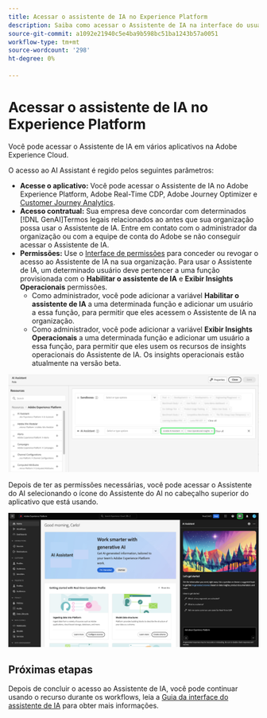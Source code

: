 ```yaml
---
title: Acessar o assistente de IA no Experience Platform
description: Saiba como acessar o Assistente de IA na interface do usuário do Experience Cloud.
source-git-commit: a1092e21940c5e4ba9b598bc51ba1243b57a0051
workflow-type: tm+mt
source-wordcount: '298'
ht-degree: 0%

---
```


# Acessar o assistente de IA no Experience Platform

Você pode acessar o Assistente de IA em vários aplicativos na Adobe Experience Cloud.

O acesso ao AI Assistant é regido pelos seguintes parâmetros:

* **Acesse o aplicativo:** Você pode acessar o Assistente de IA no Adobe Experience Platform, Adobe Real-Time CDP, Adobe Journey Optimizer e [Customer Journey Analytics](https://experienceleague.adobe.com/en/docs/analytics-platform/using/ai-assistant).
* **Acesso contratual:** Sua empresa deve concordar com determinados [!DNL GenAI]Termos legais relacionados ao antes que sua organização possa usar o Assistente de IA. Entre em contato com o administrador da organização ou com a equipe de conta do Adobe se não conseguir acessar o Assistente de IA.
* **Permissões:** Use o [Interface de permissões](../access-control/abac/ui/permissions.md) para conceder ou revogar o acesso ao Assistente de IA na sua organização. Para usar o Assistente de IA, um determinado usuário deve pertencer a uma função provisionada com o **Habilitar o assistente de IA** e **Exibir Insights Operacionais** permissões.
   * Como administrador, você pode adicionar a variável **Habilitar o assistente de IA** a uma determinada função e adicionar um usuário a essa função, para permitir que eles acessem o Assistente de IA na organização.
   * Como administrador, você pode adicionar a variável **Exibir Insights Operacionais** a uma determinada função e adicionar um usuário a essa função, para permitir que eles usem os recursos de insights operacionais do Assistente de IA. Os insights operacionais estão atualmente na versão beta.

![A página da interface de permissões com as permissões Ativar assistente de IA e Exibir insights operacionais incluídas em uma determinada função.](./images/permissions.png)

Depois de ter as permissões necessárias, você pode acessar o Assistente do AI selecionando o ícone do Assistente do AI no cabeçalho superior do aplicativo que está usando.

![Assistente de IA com experiência de usuário inicial.](./images/ai-assistant.png)

## Próximas etapas

Depois de concluir o acesso ao Assistente de IA, você pode continuar usando o recurso durante os workflows, leia a [Guia da interface do assistente de IA](./ui-guide.md) para obter mais informações.